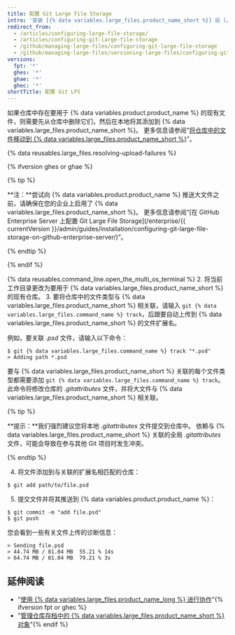 ```yaml
---
title: 配置 Git Large File Storage
intro: '安装 [{% data variables.large_files.product_name_short %}] 后 (/articles/installing-git-large-file-storage/)，需要将其与仓库中的大文件相关联。'
redirect_from:
  - /articles/configuring-large-file-storage/
  - /articles/configuring-git-large-file-storage
  - /github/managing-large-files/configuring-git-large-file-storage
  - /github/managing-large-files/versioning-large-files/configuring-git-large-file-storage
versions:
  fpt: '*'
  ghes: '*'
  ghae: '*'
  ghec: '*'
shortTitle: 配置 Git LFS
---
```


如果仓库中存在要用于 {% data variables.product.product_name %} 的现有文件，则需要先从仓库中删除它们，然后在本地将其添加到 {% data variables.large_files.product_name_short %}。 更多信息请参阅“[将仓库中的文件移动到 {% data variables.large_files.product_name_short %}](/articles/moving-a-file-in-your-repository-to-git-large-file-storage)”。

{% data reusables.large_files.resolving-upload-failures %}

{% ifversion ghes or ghae %}

{% tip %}

**注：**尝试向 {% data variables.product.product_name %} 推送大文件之前，请确保在您的企业上启用了 {% data variables.large_files.product_name_short %}。 更多信息请参阅“[在 GitHub Enterprise Server 上配置 Git Large File Storage](/enterprise/{{ currentVersion }}/admin/guides/installation/configuring-git-large-file-storage-on-github-enterprise-server/)”。

{% endtip %}

{% endif %}

{% data reusables.command_line.open_the_multi_os_terminal %}
2. 将当前工作目录更改为要用于 {% data variables.large_files.product_name_short %} 的现有仓库。
3. 要将仓库中的文件类型与 {% data variables.large_files.product_name_short %} 相关联，请输入 `git {% data variables.large_files.command_name %} track`，后跟要自动上传到 {% data variables.large_files.product_name_short %} 的文件扩展名。

  例如，要关联 _.psd_ 文件，请输入以下命令：
  ```shell
  $ git {% data variables.large_files.command_name %} track "*.psd"
  > Adding path *.psd
  ```
  要与 {% data variables.large_files.product_name_short %} 关联的每个文件类型都需要添加 `git {% data variables.large_files.command_name %} track`。 此命令将修改仓库的 *.gitattributes* 文件，并将大文件与 {% data variables.large_files.product_name_short %} 相关联。

  {% tip %}

  **提示：**我们强烈建议您将本地 *.gitattributes* 文件提交到仓库中。 依赖与 {% data variables.large_files.product_name_short %} 关联的全局 *.gitattributes* 文件，可能会导致在参与其他 Git 项目时发生冲突。

  {% endtip %}

4. 将文件添加到与关联的扩展名相匹配的仓库：
  ```shell
  $ git add path/to/file.psd
  ```
5. 提交文件并将其推送到 {% data variables.product.product_name %}：
  ```shell
  $ git commit -m "add file.psd"
  $ git push
  ```
  您会看到一些有关文件上传的诊断信息：
  ```shell
  > Sending file.psd
  > 44.74 MB / 81.04 MB  55.21 % 14s
  > 64.74 MB / 81.04 MB  79.21 % 3s
  ```

## 延伸阅读

- "[使用 {% data variables.large_files.product_name_long %} 进行协作](/articles/collaboration-with-git-large-file-storage/)"{% ifversion fpt or ghec %}
- "[管理仓库存档中的 {% data variables.large_files.product_name_short %} 对象](/github/administering-a-repository/managing-git-lfs-objects-in-archives-of-your-repository)"{% endif %}
